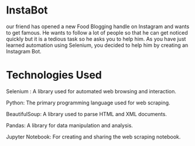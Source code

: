 # InstaBot

our friend has opened a new Food Blogging handle on Instagram and wants to get famous. He wants to follow a lot of people so that he can get noticed quickly but it is a tedious task so he asks you to help him. As you have just learned automation using Selenium, you decided to help him by creating an Instagram Bot.

# Technologies Used
Selenium : A library used for automated web browsing and interaction.

Python: The primary programming language used for web scraping.

BeautifulSoup: A library used to parse HTML and XML documents.

Pandas: A library for data manipulation and analysis.

Jupyter Notebook: For creating and sharing the web scraping notebook.
